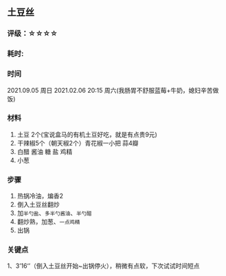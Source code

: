 ## 土豆丝

### 评级：☆☆☆☆

### 耗时: 

### 时间
2021.09.05 周日
2021.02.06 20:15 周六(我肠胃不舒服蓝莓+牛奶，媳妇辛苦做饭)

### 材料
1. 土豆 2个(宝说盒马的有机土豆好吃，就是有点贵9元)
2. 干辣椒5个（朝天椒2个）青花椒一小把 蒜4瓣
3. 白醋 酱油 糖 盐 鸡精
4. 小葱

### 步骤
1. 热锅冷油，煸香2
2. 倒入土豆丝翻炒
3. 加`半勺盐`、`多半勺酱油`、`半勺醋`
4. 翻炒熟，加葱、`一点鸡精`
5. 出锅

### 关键点
1、3’16‘’（倒入土豆丝开始~出锅停火），稍微有点软，下次试试时间短点
